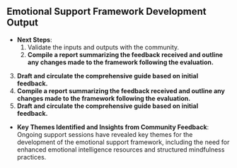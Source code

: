 

## Emotional Support Framework Development Output

- **Next Steps**: 
  1. Validate the inputs and outputs with the community.
  2. **Compile a report summarizing the feedback received and outline any changes made to the framework following the evaluation.**
3. **Draft and circulate the comprehensive guide based on initial feedback.**
  3. **Compile a report summarizing the feedback received and outline any changes made to the framework following the evaluation.**
  4. **Draft and circulate the comprehensive guide based on initial feedback.** 
- **Key Themes Identified and Insights from Community Feedback**: Ongoing support sessions have revealed key themes for the development of the emotional support framework, including the need for enhanced emotional intelligence resources and structured mindfulness practices.